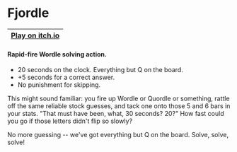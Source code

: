 # Fjordle

| [Play on itch.io](bgsulz.itch.io/fjordle) |
| -- |

#### Rapid-fire Wordle solving action.
- 20 seconds on the clock. Everything but Q on the board.
- +5 seconds for a correct answer.
- No punishment for skipping.

This might sound familiar: you fire up Wordle or Quordle or something, rattle off the same reliable stock guesses, and tack one onto those 5 and 6 bars in your stats. "That must have been, what, 30 seconds? 20?" How fast could you go if those letters didn't flip so slowly?

No more guessing -- we've got everything but Q on the board. Solve, solve, solve!
